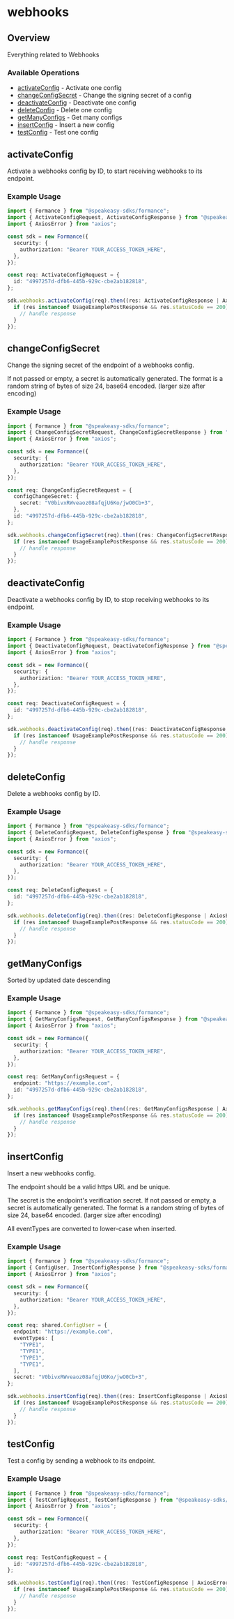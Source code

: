 # webhooks

## Overview

Everything related to Webhooks

### Available Operations

* [activateConfig](#activateconfig) - Activate one config
* [changeConfigSecret](#changeconfigsecret) - Change the signing secret of a config
* [deactivateConfig](#deactivateconfig) - Deactivate one config
* [deleteConfig](#deleteconfig) - Delete one config
* [getManyConfigs](#getmanyconfigs) - Get many configs
* [insertConfig](#insertconfig) - Insert a new config
* [testConfig](#testconfig) - Test one config

## activateConfig

Activate a webhooks config by ID, to start receiving webhooks to its endpoint.

### Example Usage

```typescript
import { Formance } from "@speakeasy-sdks/formance";
import { ActivateConfigRequest, ActivateConfigResponse } from "@speakeasy-sdks/formance/dist/sdk/models/operations";
import { AxiosError } from "axios";

const sdk = new Formance({
  security: {
    authorization: "Bearer YOUR_ACCESS_TOKEN_HERE",
  },
});

const req: ActivateConfigRequest = {
  id: "4997257d-dfb6-445b-929c-cbe2ab182818",
};

sdk.webhooks.activateConfig(req).then((res: ActivateConfigResponse | AxiosError) => {
  if (res instanceof UsageExamplePostResponse && res.statusCode == 200) {
    // handle response
  }
});
```

## changeConfigSecret

Change the signing secret of the endpoint of a webhooks config.

If not passed or empty, a secret is automatically generated.
The format is a random string of bytes of size 24, base64 encoded. (larger size after encoding)


### Example Usage

```typescript
import { Formance } from "@speakeasy-sdks/formance";
import { ChangeConfigSecretRequest, ChangeConfigSecretResponse } from "@speakeasy-sdks/formance/dist/sdk/models/operations";
import { AxiosError } from "axios";

const sdk = new Formance({
  security: {
    authorization: "Bearer YOUR_ACCESS_TOKEN_HERE",
  },
});

const req: ChangeConfigSecretRequest = {
  configChangeSecret: {
    secret: "V0bivxRWveaoz08afqjU6Ko/jwO0Cb+3",
  },
  id: "4997257d-dfb6-445b-929c-cbe2ab182818",
};

sdk.webhooks.changeConfigSecret(req).then((res: ChangeConfigSecretResponse | AxiosError) => {
  if (res instanceof UsageExamplePostResponse && res.statusCode == 200) {
    // handle response
  }
});
```

## deactivateConfig

Deactivate a webhooks config by ID, to stop receiving webhooks to its endpoint.

### Example Usage

```typescript
import { Formance } from "@speakeasy-sdks/formance";
import { DeactivateConfigRequest, DeactivateConfigResponse } from "@speakeasy-sdks/formance/dist/sdk/models/operations";
import { AxiosError } from "axios";

const sdk = new Formance({
  security: {
    authorization: "Bearer YOUR_ACCESS_TOKEN_HERE",
  },
});

const req: DeactivateConfigRequest = {
  id: "4997257d-dfb6-445b-929c-cbe2ab182818",
};

sdk.webhooks.deactivateConfig(req).then((res: DeactivateConfigResponse | AxiosError) => {
  if (res instanceof UsageExamplePostResponse && res.statusCode == 200) {
    // handle response
  }
});
```

## deleteConfig

Delete a webhooks config by ID.

### Example Usage

```typescript
import { Formance } from "@speakeasy-sdks/formance";
import { DeleteConfigRequest, DeleteConfigResponse } from "@speakeasy-sdks/formance/dist/sdk/models/operations";
import { AxiosError } from "axios";

const sdk = new Formance({
  security: {
    authorization: "Bearer YOUR_ACCESS_TOKEN_HERE",
  },
});

const req: DeleteConfigRequest = {
  id: "4997257d-dfb6-445b-929c-cbe2ab182818",
};

sdk.webhooks.deleteConfig(req).then((res: DeleteConfigResponse | AxiosError) => {
  if (res instanceof UsageExamplePostResponse && res.statusCode == 200) {
    // handle response
  }
});
```

## getManyConfigs

Sorted by updated date descending

### Example Usage

```typescript
import { Formance } from "@speakeasy-sdks/formance";
import { GetManyConfigsRequest, GetManyConfigsResponse } from "@speakeasy-sdks/formance/dist/sdk/models/operations";
import { AxiosError } from "axios";

const sdk = new Formance({
  security: {
    authorization: "Bearer YOUR_ACCESS_TOKEN_HERE",
  },
});

const req: GetManyConfigsRequest = {
  endpoint: "https://example.com",
  id: "4997257d-dfb6-445b-929c-cbe2ab182818",
};

sdk.webhooks.getManyConfigs(req).then((res: GetManyConfigsResponse | AxiosError) => {
  if (res instanceof UsageExamplePostResponse && res.statusCode == 200) {
    // handle response
  }
});
```

## insertConfig

Insert a new webhooks config.

The endpoint should be a valid https URL and be unique.

The secret is the endpoint's verification secret.
If not passed or empty, a secret is automatically generated.
The format is a random string of bytes of size 24, base64 encoded. (larger size after encoding)

All eventTypes are converted to lower-case when inserted.


### Example Usage

```typescript
import { Formance } from "@speakeasy-sdks/formance";
import { ConfigUser, InsertConfigResponse } from "@speakeasy-sdks/formance/dist/sdk/models/operations";
import { AxiosError } from "axios";

const sdk = new Formance({
  security: {
    authorization: "Bearer YOUR_ACCESS_TOKEN_HERE",
  },
});

const req: shared.ConfigUser = {
  endpoint: "https://example.com",
  eventTypes: [
    "TYPE1",
    "TYPE1",
    "TYPE1",
    "TYPE1",
  ],
  secret: "V0bivxRWveaoz08afqjU6Ko/jwO0Cb+3",
};

sdk.webhooks.insertConfig(req).then((res: InsertConfigResponse | AxiosError) => {
  if (res instanceof UsageExamplePostResponse && res.statusCode == 200) {
    // handle response
  }
});
```

## testConfig

Test a config by sending a webhook to its endpoint.

### Example Usage

```typescript
import { Formance } from "@speakeasy-sdks/formance";
import { TestConfigRequest, TestConfigResponse } from "@speakeasy-sdks/formance/dist/sdk/models/operations";
import { AxiosError } from "axios";

const sdk = new Formance({
  security: {
    authorization: "Bearer YOUR_ACCESS_TOKEN_HERE",
  },
});

const req: TestConfigRequest = {
  id: "4997257d-dfb6-445b-929c-cbe2ab182818",
};

sdk.webhooks.testConfig(req).then((res: TestConfigResponse | AxiosError) => {
  if (res instanceof UsageExamplePostResponse && res.statusCode == 200) {
    // handle response
  }
});
```
